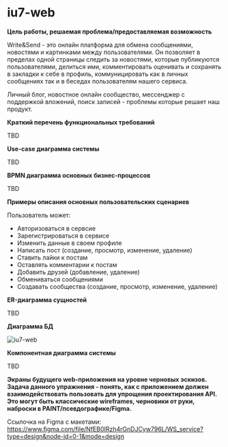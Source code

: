 # iu7-web
**Цель работы, решаемая проблема/предоставляемая возможность**

Write&Send - это онлайн платформа для обмена сообщениями, новостями и картинками между пользователями. 
Он позволяет в пределах одной страницы следить за новостями, которые публикуются пользователями, делиться ими, комментировать оценивать и сохранять в закладки к себе в профиль, коммуницировать как в личных сообщениях так и в беседах пользователям нашего сервиса. 

Личный блог, новостное онлайн сообщество, мессенджер с поддержкой вложений, поиск записей - проблемы которые решает наш продукт.


**Краткий перечень функциональных требований**

TBD

**Use-case диаграмма системы**

TBD

**BPMN диаграмма основных бизнес-процессов**

TBD

**Примеры описания основных пользовательских сценариев**

Пользователь может:
- Авторизоваться в сервсие
- Зарегистрироваться в сервисе
- Изменить данные в своем профиле
- Написать пост (создание, просмотр, изменение, удаление)
- Ставить лайки к постам
- Оставлять комментарии к постам
- Добавить друзей (добавление, удаление)
- Обмениваться сообщениями
- Создавать сообщества (создание, просмотр, изменение, удаление)

**ER-диаграмма сущностей**

TBD

**Диаграмма БД**

![iu7-web](https://github.com/p1xelse/iu7-web/assets/78589385/43d1a431-1821-4504-b544-806151db485f)

**Компонентная диаграмма системы**

TBD

**Экраны будущего web-приложения на уровне черновых эскизов. Задача данного упражнения - понять, как с приложением должен взаимодействовать пользовать для упрощения проектирования API. Это могут быть классические wireframes, черновики от руки, наброски в PAINT/псевдографике/Figma.**

Ссылочка на Figma с макетами: https://www.figma.com/file/NfEB0IRzh4rGnDJCyw796L/WS_service?type=design&node-id=0-1&mode=design


